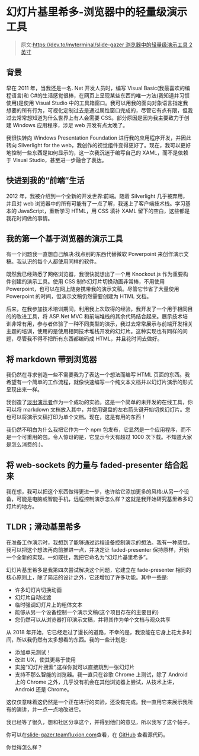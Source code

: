 # 幻灯片基里希多-浏览器中的轻量级演示工具

> 原文:[https://dev.to/myterminal/slide-gazer 浏览器中的轻量级演示工具 2 英寸](https://dev.to/myterminal/slide-gazer---a-light-weight-presentation-tool-in-the-browser-2inm)

## [](#background)背景

早在 2011 年，当我还是一名. Net 开发人员时，编写 Visual Basic(我最喜欢的编程语言)和 C#的生活感觉很棒，在网页上呈现某些东西的唯一方法(我知道并习惯使用)是使用 Visual Studio 中的工具箱窗口。我可以用我的面向对象语言指定我想要的所有行为，可视化定制过去是通过属性窗口完成的，尽管它有点有限，但我过去常常想知道为什么世界上有人会需要 CSS。部分原因是因为我主要致力于创建 Windows 应用程序，涉足 web 开发有点太晚了。

我很快转向 Windows Presentation Foundation 进行我的应用程序开发，并因此转向 Silverlight for the web，我创作的视觉组件变得更好了。现在，我可以更好地控制一些东西是如何显示的，这一次我沉迷于编写自己的 XAML，而不是依赖于 Visual Studio，甚至进一步融合了表达。

## [](#fastforward-to-my-frontend-life)快进到我的“前端”生活

2012 年，我被介绍到一个全新的开发世界:前端。随着 Silverlight 几乎被弃用，并且对 web 浏览器中的所有可能有了一点了解，我迷上了客户端技术栈。学习基本的 JavaScript，重新学习 HTML，用 CSS 填补 XAML 留下的空白，这些都是我花时间做的事情。

## [](#my-first-browserbased-presentation-tool)我的第一个基于浏览器的演示工具

有一个问题我一直想自己解决:找点别的东西代替微软 Powerpoint 来创作演示文稿。我认识的每个人都使用同样的软件。

既然我已经熟悉了网络浏览器，我很快就想出了一个用 Knockout.js 作为重要构件创建的演示工具。使用 CSS 制作幻灯片切换动画非常棒，不用使用 Powerpoint，也可以在网上随身携带我的演示文稿。尽管它节省了大量使用 Powerpoint 的时间，但演示文稿仍然需要创建为 HTML 文档。

后来，在我参加技术培训期间，利用我上次取得的经验，我开发了一个用于相同目的的改进工具，将 ASP.Net MVC 和前端堆栈的其余代码结合起来。展示技术培训非常有用，参与者体验了一种不同类型的演示，我过去常常展示与前端开发相关主题的培训，使用的是使用相同技术堆栈开发的幻灯片。这种实现也有同样的问题，尽管我不得不把所有东西都编码成 HTML，并且花时间去做好。

## [](#bringing-markdown-to-the-browser)将 markdown 带到浏览器

我仍然在寻求创造一些不需要我为了表达一个想法而编写 HTML 页面的东西。我希望有一个简单的工作流程，就像快速编写一个纯文本文档并以幻灯片演示的形式呈现出来一样。

我创造了[淡出演示者](https://github.com/myTerminal/faded-presenter)作为一个成功的实验。这是一个简单的未开发的在线工具，你可以将 markdown 文档放入其中，并使用键盘的左右箭头键开始切换幻灯片。您也可以将演示文稿打印为单个文档。现在，这是有用的东西！

我仍然不明白为什么我把它作为一个 npm 包发布，它显然是一个应用程序，而不是一个可重用的包。令人惊讶的是，它显示今天有超过 1000 次下载。不知道大家是怎么消费的:)。

## [](#combining-the-power-of-websockets-with-fadedpresenter)将 web-sockets 的力量与 faded-presenter 结合起来

我在想，我可以把这个东西做得更进一步，也许给它添加更多的风格:从另一个设备，可能是电脑或智能手机，远程控制演示怎么样？这就是我开始研究基里希多幻灯片的地方。

## TLDR；滑动基里希多

在准备工作演示时，我想到了能够通过远程设备控制演示的想法。我有一种感觉，我可以把这个想法再向前推进一点，并决定让 faded-presenter 保持原样，开始一个全新的实现。一如既往，我把它命名为“幻灯片基里希多”。

幻灯片基里希多是我第四次尝试解决这个问题，它建立在 fade-presenter 相同的核心原则上，除了简洁的设计之外，它还增加了许多功能。其中一些是:

*   许多幻灯片切换动画
*   幻灯片自动过渡
*   临时强调幻灯片上的粗体文本
*   能够从另一个设备控制一个演示文稿(这个项目存在的主要目的)
*   您仍然可以从浏览器打印演示文稿，并将其作为单个文档与观众共享

从 2018 年开始，它已经走过了漫长的道路，不幸的是，我没能在它身上花太多时间，所以我仍然有太多想看的东西。我的一些计划是:

*   添加单元测试！
*   改进 UX，使其更易于使用
*   实施“幻灯片搜索”,这样你就可以直接跳到一张幻灯片
*   支持不那么智能的浏览器。我一直只在谷歌 Chrome 上测试，除了 Android 上的 Chrome 之外，几乎没有机会在其他浏览器上尝试，从技术上讲，Android 还是 Chrome。

这仅仅意味着这仍然是一个正在进行的实验，还没有完成。我一直用它来展示我所有的演讲，并一点一点地改进它。

我已经等了很久，想和社区分享这个，并得到他们的意见，所以我写了这个帖子。

你可以在[slide-gazer.teamfluxion.com](http://slide-gazer.teamfluxion.com)查看，在 [GitHub](http://github.com/team-fluxion/slide-gazer) 查看源代码。

你觉得怎么样？